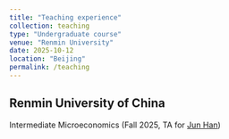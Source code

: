 ```yaml
---
title: "Teaching experience"
collection: teaching
type: "Undergraduate course"
venue: "Renmin University"
date: 2025-10-12
location: "Beijing"
permalink: /teaching
---
```


## Renmin University of China
Intermediate Microeconomics (Fall 2025, TA for [Jun Han](http://slhr.ruc.edu.cn/En/Teacher_Home/HAN_Jun/index.htm))
